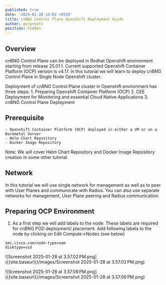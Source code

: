 ```yaml
---
published: true
date: '2025-01-28 14:02 +0530'
title: cnBNG Control Plane Openshift Deployment Guide
author: gurpreets
position: hidden
---
```

## Overview

cnBNG Control Plane can be deployed in Redhat Openshift environment starting from release 25.01.1. Current supported Openshift Container Platform (OCP) version is v4.17.  In this tutorial we will learn to deploy cnBNG Control Plane in Single Node Openshift cluster. 

Deployment of cnBNG Control Plane cluster in Openshift environment has three steps:
	1. Preparing Openshift Container Platform (OCP)
	2. CEE Deployment for Monitoring and essential Cloud Native Applications
	3. cnBNG Control Plane Deployment

## Prerequisite

	- Openshift Container Platform (OCP) deployed in either a VM or on a Baremetal Server
	- Helm Chart Repository 
	- Docker Image Repository

Note: We will cover Helm Chart Repository and Docker Image Repository creation in some other tutorial.

## Network

In this tutorial we will use single network for management as well as to peer with User Planes and communicate with Radius. You can also use separate networks for management,  User Plane peering and Radius communication.

## Preparing OCP Environment

1. As a first step we will add labels to the node. These labels are required for cnBNG POD deployment/ placement. Add following labels to the node by clicking on Edit Compute->Nodes (see below)

```
smi.cisco.com/node-type=oam
disktype=ssd
```

![Screenshot 2025-01-28 at 3.57.02 PM.png]({{site.baseurl}}/images/Screenshot 2025-01-28 at 3.57.02 PM.png)

![Screenshot 2025-01-28 at 3.57.06 PM.png]({{site.baseurl}}/images/Screenshot 2025-01-28 at 3.57.06 PM.png)
